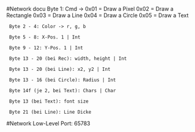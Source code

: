 #Network docu
	Byte 1: Cmd ->	0x01 = Draw a Pixel
					0x02 = Draw a Rectangle
					0x03 = Draw a Line
					0x04 = Draw a Circle
					0x05 = Draw a Text
	 
	 Byte 2 - 4: Color -> r, g, b
	 
	 Byte 5 - 8: X-Pos. 1 | Int
	 
	 Byte 9 - 12: Y-Pos. 1 | Int
	 
	 Byte 13 - 20 (bei Rec): width, height | Int
	 
	 Byte 13 - 20 (bei Line): x2, y2 | Int
	 
	 Byte 13 - 16 (bei Circle): Radius | Int
	 
	 Byte 14f (je 2, bei Text): Chars | Char
	 
	 Byte 13 (bei Text): font size
	 
	 Byte 21 (bei Line): Line Dicke

#Network Low-Level
	Port: 65783
